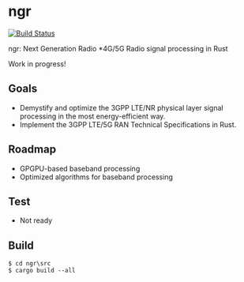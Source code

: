 # ngr

[![Build Status](https://travis-ci.org/eshikafe/ngr.svg?branch=master)](https://travis-ci.org/eshikafe/ngr)

ngr: Next Generation Radio
*4G/5G Radio signal processing in Rust

Work in progress!

Goals
-----------
- Demystify and optimize the 3GPP LTE/NR physical layer signal processing in the most energy-efficient way.
- Implement the 3GPP LTE/5G RAN Technical Specifications in Rust.


Roadmap
------------
- GPGPU-based baseband processing
- Optimized algorithms for baseband processing


Test
-----
- Not ready

Build
-----

    $ cd ngr\src
    $ cargo build --all
    
